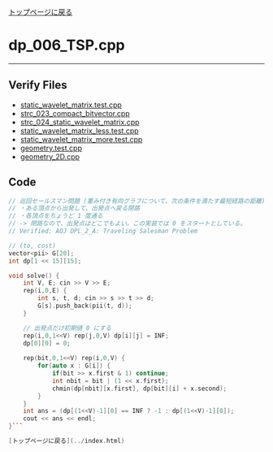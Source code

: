 [トップページに戻る](../index.html)

# dp\_006\_TSP.cpp
---

## Verify Files
* [static\_wavelet\_matrix.test.cpp](../verified/static_wavelet_matrix.test.cpp)
* [strc\_023\_compact\_bitvector.cpp](../verified/strc_023_compact_bitvector.cpp)
* [strc\_024\_static\_wavelet\_matrix.cpp](../verified/strc_024_static_wavelet_matrix.cpp)
* [static\_wavelet\_matrix\_less.test.cpp](../verified/static_wavelet_matrix_less.test.cpp)
* [static\_wavelet\_matrix\_more.test.cpp](../verified/static_wavelet_matrix_more.test.cpp)
* [geometry.test.cpp](../verified/geometry.test.cpp)
* [geometry\_2D.cpp](../verified/geometry_2D.cpp)

## Code

```cpp
// 巡回セールスマン問題 (重み付き有向グラフについて、次の条件を満たす最短経路の距離)
// ・ある頂点から出発して、出発点へ戻る閉路
// ・各頂点をちょうど 1 度通る
// -> 閉路なので、出発点はどこでもよい。この実装では 0 をスタートとしている。
// Verified: AOJ DPL_2_A: Traveling Salesman Problem

// (to, cost)
vector<pii> G[20];
int dp[1 << 15][15];

void solve() {
    int V, E; cin >> V >> E;
    rep(i,0,E) {
        int s, t, d; cin >> s >> t >> d;
        G[s].push_back(pii(t, d));
    }

    // 出発点だけ初期値 0 にする
    rep(i,0,1<<V) rep(j,0,V) dp[i][j] = INF;
    dp[0][0] = 0;
    
    rep(bit,0,1<<V) rep(i,0,V) {
        for(auto x : G[i]) {
            if(bit >> x.first & 1) continue;
            int nbit = bit | (1 << x.first);
            chmin(dp[nbit][x.first], dp[bit][i] + x.second);
        }
    }
    int ans = (dp[(1<<V)-1][0] == INF ? -1 : dp[(1<<V)-1][0]);
    cout << ans << endl;
}```

[トップページに戻る](../index.html)
